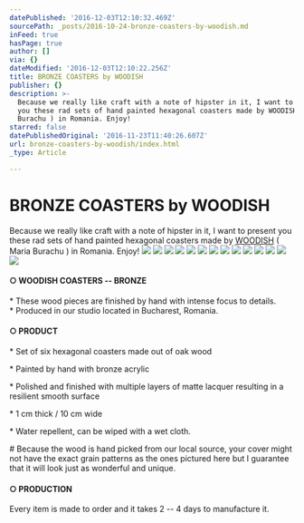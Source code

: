 ```yaml
---
datePublished: '2016-12-03T12:10:32.469Z'
sourcePath: _posts/2016-10-24-bronze-coasters-by-woodish.md
inFeed: true
hasPage: true
author: []
via: {}
dateModified: '2016-12-03T12:10:22.256Z'
title: BRONZE COASTERS by WOODISH
publisher: {}
description: >-
  Because we really like craft with a note of hipster in it, I want to present
  you these rad sets of hand painted hexagonal coasters made by WOODISH ( Maria
  Burachu ) in Romania. Enjoy!
starred: false
datePublishedOriginal: '2016-11-23T11:40:26.607Z'
url: bronze-coasters-by-woodish/index.html
_type: Article

---
```

# BRONZE COASTERS by WOODISH

Because we really like craft with a note of hipster in it, I want to present you these rad sets of hand painted hexagonal coasters made by [WOODISH][0] ( Maria Burachu ) in Romania. Enjoy!
![](https://the-grid-user-content.s3-us-west-2.amazonaws.com/602cca5f-21a3-4958-985c-eff4a2a0e5f9.jpg)
![](https://the-grid-user-content.s3-us-west-2.amazonaws.com/1c16ee58-65b1-43fd-9895-93d7a4651374.jpg)
![](https://the-grid-user-content.s3-us-west-2.amazonaws.com/d6148551-c19c-45de-b32d-cb3937496577.jpg)
![](https://the-grid-user-content.s3-us-west-2.amazonaws.com/a8de3e20-83a2-497e-824c-4e7bbbd36c9b.jpg)
![](https://the-grid-user-content.s3-us-west-2.amazonaws.com/bb518034-e708-440d-856f-12816548ac48.jpg)
![](https://the-grid-user-content.s3-us-west-2.amazonaws.com/9c0ab5b7-ea32-405a-8548-31c68c20f18d.jpg)
![](https://the-grid-user-content.s3-us-west-2.amazonaws.com/5c4f6855-1081-4ff1-b28d-52428d46b446.jpg)
![](https://the-grid-user-content.s3-us-west-2.amazonaws.com/45556fd8-a7df-4154-8f03-b94d62ae1acc.jpg)
![](https://the-grid-user-content.s3-us-west-2.amazonaws.com/9d8b6ecd-e86e-454d-8fd9-010dc7ec90de.jpg)
![](https://s3-us-west-2.amazonaws.com/the-grid-img/p/90c50c8b612abf9bd6a43fd3fc455ba83385ce8a.jpg)
![](https://the-grid-user-content.s3-us-west-2.amazonaws.com/490ed396-26a8-436f-aa87-189878933179.jpg)
![](https://the-grid-user-content.s3-us-west-2.amazonaws.com/51ba0db6-7cce-4d42-bb00-4aa767c3c2ce.jpg)
![](https://the-grid-user-content.s3-us-west-2.amazonaws.com/096f44c7-3ddd-475a-8d93-c6573ddf782e.jpg)
![](https://the-grid-user-content.s3-us-west-2.amazonaws.com/2ecd37ec-f36a-4150-a99e-711080cb7300.jpg)

#### **○ WOODISH COASTERS -- BRONZE**

\* These wood pieces are finished by hand with intense focus to details.  
\* Produced in our studio located in Bucharest, Romania.

#### **○ PRODUCT**

\* Set of six hexagonal coasters made out of oak wood

\* Painted by hand with bronze acrylic

\* Polished and finished with multiple layers of matte lacquer resulting in a resilient smooth surface

\* 1 cm thick / 10 cm wide

\* Water repellent, can be wiped with a wet cloth.

\# Because the wood is hand picked from our local source, your cover might not have the exact grain patterns as the ones pictured here but I guarantee that it will look just as wonderful and unique.

#### **○ PRODUCTION**

Every item is made to order and it takes 2 -- 4 days to manufacture it.

[0]: https://woodish.ro/coasters/